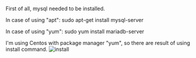 First of all, mysql needed to be installed.

In case of using "apt":
sudo apt-get install mysql-server

In case of using "yum":
sudo yum install mariadb-server

I'm using Centos with package manager "yum", so there are result of using install command.
![install](https://github.com/jon/coolproject/raw/master/image/image.png)
